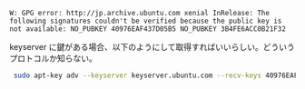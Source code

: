 ```
W: GPG error: http://jp.archive.ubuntu.com xenial InRelease: The following signatures couldn't be verified because the public key is not available: NO_PUBKEY 40976EAF437D05B5 NO_PUBKEY 3B4FE6ACC0B21F32
```

keyserver に鍵がある場合、以下のようにして取得すればいいらしい。どういうプロトコルか知らない。

```sh
 sudo apt-key adv --keyserver keyserver.ubuntu.com --recv-keys 40976EAF437D05B5 3B4FE6ACC0B21F32
```

